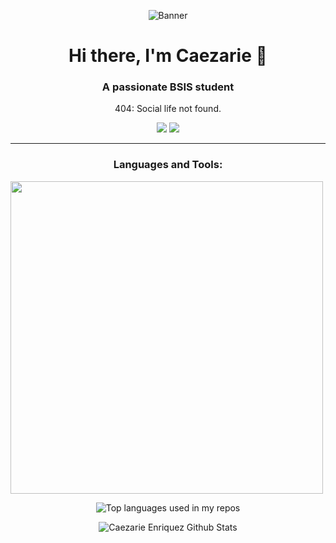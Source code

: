 <p align="center">
  <img src="https://i.pinimg.com/originals/fc/e2/52/fce2523cef65546c2bbe9788a181bfa8.gif" alt="Banner">
</p>

<h1 align="center">Hi there, I'm Caezarie 👋 </h1>
<h3 align="center">A passionate BSIS student</h3>
<p align="center">404: Social life not found.</p>

<p align="center">
  <a href="mailto:enriquez.caezarie@gmail.com"><img src="https://img.shields.io/badge/Email-D14836?style=for-the-badge&logo=gmail&logoColor=white"/></a>
  <a href="https://www.linkedin.com/in/caezarie-enriquez-0b88792bb"><img src="https://img.shields.io/badge/LinkedIn-0A66C2?style=for-the-badge&logo=linkedin&logoColor=white"/></a>
</p>

---

<h3 align="center">Languages and Tools:</h3>

<p align="center">
<a href="https://skillicons.dev">
    <img width="500px" src="https://skillicons.dev/icons?i=html,css,python,php,figma,laravel,github,vscode" style="padding-right:10px;" />
</a>
<p/>


<p align="center">
  <img width="" src="https://github-readme-stats.vercel.app/api/top-langs/?username=zarious-dev&layout=compact&hide_title=1&card_width=300" alt="Top languages used in my repos" />
 
</p>

<p align="center">
  <img src="https://github-readme-stats.vercel.app/api?username=zarious-dev&show_icons=true" alt="Caezarie Enriquez Github Stats"></img>
</p>



